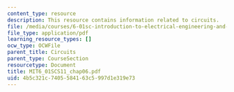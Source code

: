 ```yaml
---
content_type: resource
description: This resource contains information related to circuits.
file: /media/courses/6-01sc-introduction-to-electrical-engineering-and-computer-science-i-spring-2011/4b5c321c7405584163c5997d1e319e73_MIT6_01SCS11_chap06.pdf
file_type: application/pdf
learning_resource_types: []
ocw_type: OCWFile
parent_title: Circuits
parent_type: CourseSection
resourcetype: Document
title: MIT6_01SCS11_chap06.pdf
uid: 4b5c321c-7405-5841-63c5-997d1e319e73
---
```

